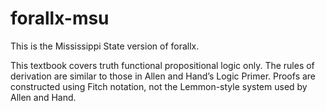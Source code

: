 # forallx-msu
This is the Mississippi State version of forallx.

This textbook covers truth functional propositional logic only. The rules of derivation are similar to those in Allen and Hand’s Logic Primer. Proofs
are constructed using Fitch notation, not the Lemmon-style system used by Allen and Hand.
